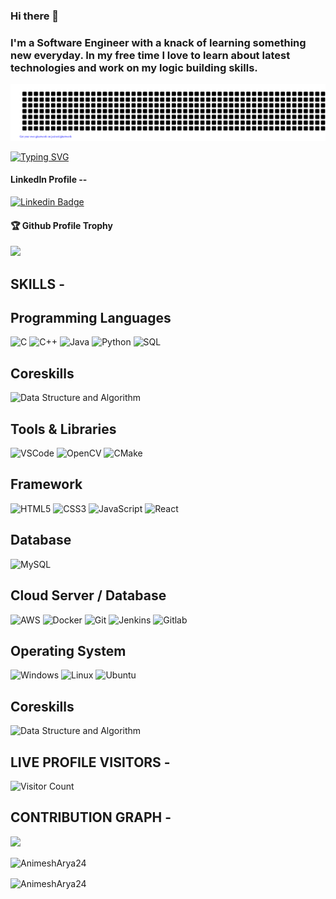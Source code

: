 ### Hi there 👋

<!--
**AnimeshArya24/AnimeshArya24** is a ✨ _special_ ✨ repository because its `README.md` (this file) appears on your GitHub profile.

Here are some ideas to get you started:

- 🔭 I’m currently working on ...
- 🌱 I’m currently learning ...
- 👯 I’m looking to collaborate on ...
- 🤔 I’m looking for help with ...
- 💬 Ask me about ...
- 📫 How to reach me: ...
- 😄 Pronouns: ...
- ⚡ Fun fact: ...
-->

### I'm a Software Engineer with a knack of learning something new everyday. In my free time I love to learn about latest technologies and work on my logic building skills.

![gitartwork](gitartwork.svg)


[![Typing SVG](https://readme-typing-svg.herokuapp.com?font=Fira+Code&size=30&duration=2000&pause=500&color=00F7CB&center=true&vCenter=true&width=435&lines=C%2B%2B+CODER;MERN+STACK+DEVELOPER;ML%2FAI+Developer;Open+Source+Contributor)](https://git.io/typing-svg)

<h4>LinkedIn Profile --</h4>

[![Linkedin Badge](https://img.shields.io/badge/-Yogesh-orange?style=flat-square&logo=Linkedin&logoColor=white&link=https://www.linkedin.com/in/animesh-arya-2407/)](https://www.linkedin.com/in/animesh-arya-2407/)  

<div>
  <h4>🏆 Github Profile Trophy</h4>
  <a href="https://github.com/ryo-ma/github-profile-trophy">
    <img src="https://github-profile-trophy.vercel.app/?username=AnimeshArya24&column=7"/>
  </a>
</div>

<div><h2>SKILLS - </h2></div> 
  <h2>Programming Languages</h2>
  
 ![C](https://img.shields.io/badge/c-%2300599C.svg?style=for-the-badge&logo=c&logoColor=white)
 ![C++](https://img.shields.io/badge/C++-%2300599C.svg?style=for-the-badge&logo=C++&logoColor=white)
 ![Java](https://img.shields.io/badge/java-%23ED8B00.svg?style=for-the-badge&logo=java&logoColor=white)
 ![Python](https://img.shields.io/badge/python-3670A0?style=for-the-badge&logo=python&logoColor=ffdd54)
 ![SQL](https://img.shields.io/badge/sql-3670A0?style=for-the-badge&logo=sql&logoColor=ffdd54) 

  <h2>Coreskills</h2>
 
 ![Data Structure and Algorithm](https://img.shields.io/badge/DSA-CC38A6?style=for-the-badge&logo=DSA&logoColor=white)
 
 <h2>Tools & Libraries</h2>
 
 ![VSCode](https://img.shields.io/badge/VSCode-%23013243.svg?style=for-the-badge&logo=VSCode&logoColor=white)
 ![OpenCV](https://img.shields.io/badge/OpenCV-%23150458.svg?style=for-the-badge&logo=OpenCV&logoColor=white)
 ![CMake](https://img.shields.io/badge/cmake-%23150458.svg?style=for-the-badge&logo=cmake&logoColor=white)

 <h2>Framework</h2>
 
 ![HTML5](https://img.shields.io/badge/html5-%23E34F26.svg?style=for-the-badge&logo=html5&logoColor=white)
 ![CSS3](https://img.shields.io/badge/css3-%231572B6.svg?style=for-the-badge&logo=css3&logoColor=white)
 ![JavaScript](https://img.shields.io/badge/javascript-%23323330.svg?style=for-the-badge&logo=javascript&logoColor=%23F7DF1E)
 ![React](https://img.shields.io/badge/react-%2320232a.svg?style=for-the-badge&logo=react&logoColor=%2361DAFB)
 
  <h2>Database</h2>
  
 ![MySQL](https://img.shields.io/badge/mysql-%2300f.svg?style=for-the-badge&logo=mysql&logoColor=white)
 
 <h2>Cloud Server / Database</h2>
 
 ![AWS](https://img.shields.io/badge/AWS-%23FF9900.svg?style=for-the-badge&logo=amazon-aws&logoColor=white)
 ![Docker](https://img.shields.io/badge/Docker-%23FF9900.svg?style=for-the-badge&logo=Docker&logoColor=white)
 ![Git](https://img.shields.io/badge/Git-%23FF9900.svg?style=for-the-badge&logo=GitHub&logoColor=white)
 ![Jenkins](https://img.shields.io/badge/Jenkins-%23FF9900.svg?style=for-the-badge&logo=Jenkins&logoColor=white)
 ![Gitlab](https://img.shields.io/badge/Gitlab-%23FF9900.svg?style=for-the-badge&logo=Gitlab&logoColor=white)
 
 <h2>Operating System</h2>
 
 ![Windows](https://img.shields.io/badge/Windows-0078D6?style=for-the-badge&logo=windows&logoColor=white)
 ![Linux](https://img.shields.io/badge/linux-%23150458.svg?style=for-the-badge&logo=linux&logoColor=white)
 ![Ubuntu](https://img.shields.io/badge/Ubuntu-E95420?style=for-the-badge&logo=ubuntu&logoColor=white)

  <h2>Coreskills</h2>
 
 ![Data Structure and Algorithm](https://img.shields.io/badge/DSA-CC38A6?style=for-the-badge&logo=DSA&logoColor=white)

<div><h2>LIVE PROFILE VISITORS - </h2></div> 

![Visitor Count](https://profile-counter.glitch.me/AnimeshArya24/count.svg)



<div><h2>CONTRIBUTION GRAPH - </h2></div> 
<div>
  

    
![](https://activity-graph.herokuapp.com/graph?username=AnimeshArya24&theme=react-dark&area=true)     
    

  
   <div><p><img align="center" src="https://github-readme-streak-stats.herokuapp.com/?user=AnimeshArya24&" alt="AnimeshArya24" /></p>   </div> 
     <div>
     <img align="center" src="https://github-readme-stats.vercel.app/api/top-langs?username=AnimeshArya24&show_icons=true&locale=en&layout=compact" alt="AnimeshArya24" />
     </div>


  
</div>
